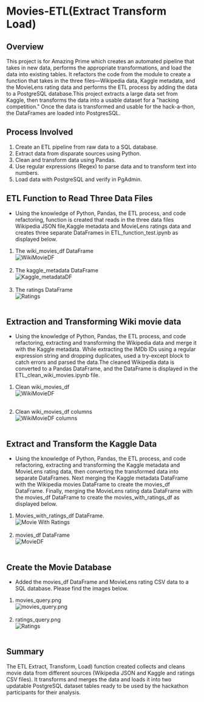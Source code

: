 # Movies-ETL(Extract Transform Load)

## Overview 
This project is for Amazing Prime which creates an automated pipeline that takes in new data, performs the appropriate transformations, and load the data into existing tables. It refactors the code from the module to create a function that takes in the three files—Wikipedia data, Kaggle metadata, and the MovieLens rating data and performs the ETL process by adding the data to a PostgreSQL database.This project extracts a large data set from Kaggle, then transforms the data into a usable dataset for a "hacking competition." Once the data is transformed and usable for the hack-a-thon, the DataFrames are loaded into PostgresSQL.

## Process Involved
1. Create an ETL pipeline from raw data to a SQL database.
2. Extract data from disparate sources using Python.
3. Clean and transform data using Pandas.
4. Use regular expressions (Regex) to parse data and to transform text into numbers.
5. Load data with PostgreSQL and verify in PgAdmin.

## ETL Function to Read Three Data Files
- Using the knowledge of Python, Pandas, the ETL process, and code refactoring, function is created that reads in the three data files Wikipedia JSON file,Kaggle metadata and MovieLens ratings data and creates three separate  DataFrames in ETL_function_test.ipynb as displayed below. <br>
 1. The wiki_movies_df DataFrame <br>
   ![WikiMovieDF](https://github.com/ashwinihegde28/Movies-ETL/blob/main/Resources/WikiMovieDF.PNG)<br><br>
 2. The kaggle_metadata DataFrame <br>
   ![Kaggle_metadataDF](https://github.com/ashwinihegde28/Movies-ETL/blob/main/Resources/kaggle_metadataDF.PNG)<br><br>
 3. The ratings DataFrame <br>
   ![Ratings](https://github.com/ashwinihegde28/Movies-ETL/blob/main/Resources/ratings.PNG)<br><br>

## Extraction and Transforming Wiki movie data
- Using the knowledge of Python, Pandas, the ETL process, and code refactoring, extracting and transforming the Wikipedia data and merge it with the Kaggle metadata.  While extracting the IMDb IDs using a regular expression string and dropping duplicates, used a try-except block to catch errors and parsed the data.The cleaned Wikipedia data is converted to a Pandas DataFrame, and the DataFrame is displayed in the ETL_clean_wiki_movies.ipynb file. <br>
1. Clean wiki_movies_df <br>
   ![WikiMovieDF](https://github.com/ashwinihegde28/Movies-ETL/blob/main/Resources/cleanWikiDF.PNG)<br><br>
   
2. Clean wiki_movies_df columns <br>
   ![WikiMovieDF columns](https://github.com/ashwinihegde28/Movies-ETL/blob/main/Resources/cleanWikiColumnList.PNG)<br><br> 
   
## Extract and Transform the Kaggle Data
- Using the knowledge of Python, Pandas, the ETL process, and code refactoring, extracting and transforming the Kaggle metadata and MovieLens rating data, then converting the transformed data into separate DataFrames. Next merging the Kaggle metadata DataFrame with the Wikipedia movies DataFrame to create the movies_df DataFrame. Finally, merging the MovieLens rating data DataFrame with the movies_df DataFrame to create the movies_with_ratings_df as displayed below. <br>
1. Movies_with_ratings_df DataFrame. <br>
  ![Movie With Ratings](https://github.com/ashwinihegde28/Movies-ETL/blob/main/Resources/movieWithRatings.PNG)<br><br>
2. movies_df DataFrame <br>
 ![MovieDF](https://github.com/ashwinihegde28/Movies-ETL/blob/main/Resources/Deliverable2.PNG)<br><br>
 
 ## Create the Movie Database
 - Added the movies_df DataFrame and MovieLens rating CSV data to a SQL database. Please find the images below. <br>
 1. movies_query.png <br>
   ![movies_query.png](https://github.com/ashwinihegde28/Movies-ETL/blob/main/Resources/movies_query.png)<br><br>
 2. ratings_query.png <br>
   ![Ratings](https://github.com/ashwinihegde28/Movies-ETL/blob/main/Resources/ratings_query.PNG)<br><br>
   
   
 ## Summary
 The ETL Extract, Transform, Load) function created collects and cleans movie data from different sources (Wikipedia JSON and Kaggle and ratings CSV files). It transforms and merges the data and loads it into two updatable PostgreSQL dataset tables ready to be used by the hackathon participants for their analysis.
 

   




 
